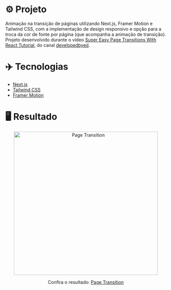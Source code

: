 # ⚙️ Projeto

Animação na transição de páginas utilizando Next.js, Framer Motion e Tailwind CSS, com a implementação de design responsivo e opção para a troca da cor de fonte por página (que acompanha a animação de transição). Projeto desenvolvido durante o vídeo <a href="https://www.youtube.com/watch?v=S4HYwsBRpRs" target="_blank">Super Easy Page Transitions With React Tutorial</a>, do canal <a href="https://www.youtube.com/@developedbyed" target="_blank">developedbyed</a>.

# ✈️ Tecnologias

- <a href="https://nextjs.org/" target="_blank">Next.js</a>
- <a href="https://tailwindcss.com/" target="_blank">Tailwind CSS</a>
- <a href="https://www.framer.com/motion/" target="_blank">Framer Motion</a>

# 🖥️ Resultado

<div align="center">
  <img alt="Page Transition" src="https://i.imgur.com/F57ggmx.png" width="450px">
  <p>Confira o resultado: <a href="https://page-transition-nextjs.vercel.app/" target="_blank">Page Transition</a></p>
</div>
